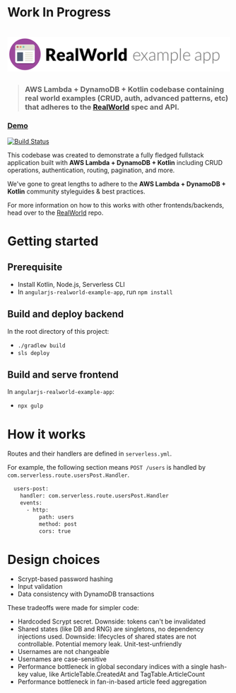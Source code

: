 # Work In Progress

# ![RealWorld Example App](logo.png)

> ### AWS Lambda + DynamoDB + Kotlin codebase containing real world examples (CRUD, auth, advanced patterns, etc) that adheres to the [RealWorld](https://github.com/Kotlinthinkster/realworld) spec and API.

### [Demo](https://chrisxue815.github.io/realworld/build/#/)

[![Build Status](https://travis-ci.org/chrisxue815/realworld-aws-lambda-dynamodb-kotlin.svg?branch=master)](https://travis-ci.org/chrisxue815/realworld-aws-lambda-dynamodb-kotlin)

This codebase was created to demonstrate a fully fledged fullstack application built with **AWS Lambda + DynamoDB + Kotlin** including CRUD operations, authentication, routing, pagination, and more.

We've gone to great lengths to adhere to the **AWS Lambda + DynamoDB + Kotlin** community styleguides & best practices.

For more information on how to this works with other frontends/backends, head over to the [RealWorld](https://github.com/gothinkster/realworld) repo.

# Getting started

## Prerequisite

* Install Kotlin, Node.js, Serverless CLI
* In `angularjs-realworld-example-app`, run `npm install`

## Build and deploy backend

In the root directory of this project:

* `./gradlew build`
* `sls deploy`

## Build and serve frontend

In `angularjs-realworld-example-app`:

* `npx gulp`

# How it works

Routes and their handlers are defined in `serverless.yml`.

For example, the following section means `POST /users` is handled by `com.serverless.route.usersPost.Handler`.

```
  users-post:
    handler: com.serverless.route.usersPost.Handler
    events:
      - http:
          path: users
          method: post
          cors: true
```

# Design choices
* Scrypt-based password hashing
* Input validation
* Data consistency with DynamoDB transactions

These tradeoffs were made for simpler code:
* Hardcoded Scrypt secret. Downside: tokens can't be invalidated
* Shared states (like DB and RNG) are singletons, no dependency injections used. Downside: lifecycles of shared states are not controllable. Potential memory leak. Unit-test-unfriendly
* Usernames are not changeable
* Usernames are case-sensitive
* Performance bottleneck in global secondary indices with a single hash-key value, like ArticleTable.CreatedAt and TagTable.ArticleCount
* Performance bottleneck in fan-in-based article feed aggregation
